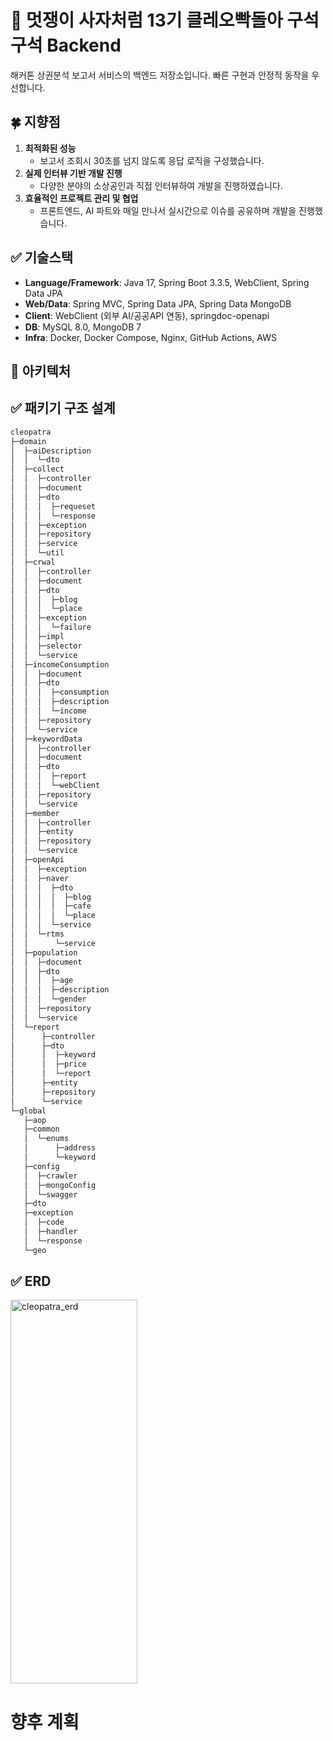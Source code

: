 # 🐍 멋쟁이 사자처럼 13기 클레오빡돌아 구석구석 Backend
해커톤 상권분석 보고서 서비스의 백엔드 저장소입니다. 빠른 구현과 안정적 동작을 우선합니다.



## 🍀 지향점
1. **최적화된 성능**
   - 보고서 조회시 30초를 넘지 않도록 응답 로직을 구성했습니다.
3. **실제 인터뷰 기반 개발 진행**
   - 다양한 분야의 소상공인과 직접 인터뷰하여 개발을 진행하였습니다.
3. **효율적인 프로젝트 관리 및 협업**
   - 프론트엔드, AI 파트와 매일 만나서 실시간으로 이슈를 공유하며 개발을 진행했습니다.




## ✅ 기술스택
- **Language/Framework**: Java 17, Spring Boot 3.3.5, WebClient, Spring Data JPA
- **Web/Data**: Spring MVC, Spring Data JPA, Spring Data MongoDB  
- **Client**: WebClient (외부 AI/공공API 연동), springdoc-openapi  
- **DB**: MySQL 8.0, MongoDB 7  
- **Infra**: Docker, Docker Compose, Nginx, GitHub Actions, AWS


## 🧱 아키텍처



## ✅ 패키기 구조 설계
```bash
cleopatra
├─domain
│  ├─aiDescription
│  │  └─dto
│  ├─collect
│  │  ├─controller
│  │  ├─document
│  │  ├─dto
│  │  │  ├─requeset
│  │  │  └─response
│  │  ├─exception
│  │  ├─repository
│  │  ├─service
│  │  └─util
│  ├─crwal
│  │  ├─controller
│  │  ├─document
│  │  ├─dto
│  │  │  ├─blog
│  │  │  └─place
│  │  ├─exception
│  │  │  └─failure
│  │  ├─impl
│  │  ├─selector
│  │  └─service
│  ├─incomeConsumption
│  │  ├─document
│  │  ├─dto
│  │  │  ├─consumption
│  │  │  ├─description
│  │  │  └─income
│  │  ├─repository
│  │  └─service
│  ├─keywordData
│  │  ├─controller
│  │  ├─document
│  │  ├─dto
│  │  │  ├─report
│  │  │  └─webClient
│  │  ├─repository
│  │  └─service
│  ├─member
│  │  ├─controller
│  │  ├─entity
│  │  ├─repository
│  │  └─service
│  ├─openApi
│  │  ├─exception
│  │  ├─naver
│  │  │  ├─dto
│  │  │  │  ├─blog
│  │  │  │  ├─cafe
│  │  │  │  └─place
│  │  │  └─service
│  │  └─rtms
│  │      └─service
│  ├─population
│  │  ├─document
│  │  ├─dto
│  │  │  ├─age
│  │  │  ├─description
│  │  │  └─gender
│  │  ├─repository
│  │  └─service
│  └─report
│      ├─controller
│      ├─dto
│      │  ├─keyword
│      │  ├─price
│      │  └─report
│      ├─entity
│      ├─repository
│      └─service
└─global
   ├─aop
   ├─common
   │  └─enums
   │      ├─address
   │      └─keyword
   ├─config
   │  ├─crawler
   │  ├─mongoConfig
   │  └─swagger
   ├─dto
   ├─exception
   │  ├─code
   │  ├─handler
   │  └─response
   └─geo
```

## ✅ ERD
<img width="203" height="614" alt="cleopatra_erd" src="https://github.com/user-attachments/assets/941a4bbe-f53c-4143-8130-0d5245daae7a" />


# 향후 계획

